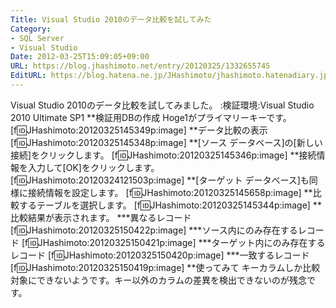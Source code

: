 ```yaml
---
Title: Visual Studio 2010のデータ比較を試してみた
Category:
- SQL Server
- Visual Studio
Date: 2012-03-25T15:09:05+09:00
URL: https://blog.jhashimoto.net/entry/20120325/1332655745
EditURL: https://blog.hatena.ne.jp/JHashimoto/jhashimoto.hatenadiary.jp/atom/entry/12921228815717256570
---
```


Visual Studio 2010のデータ比較を試してみました。
:検証環境:Visual Studio 2010 Ultimate SP1
**検証用DBの作成
Hoge1がプライマリーキーです。
[f:id:JHashimoto:20120325145349p:image]
**データ比較の表示
[f:id:JHashimoto:20120325145348p:image]
**[ソース データベース]の[新しい接続]をクリックします。
[f:id:JHashimoto:20120325145346p:image]
**接続情報を入力して[OK]をクリックします。
[f:id:JHashimoto:20120324121503p:image]
**[ターゲット データベース]も同様に接続情報を設定します。
[f:id:JHashimoto:20120325145658p:image]
**比較するテーブルを選択します。
[f:id:JHashimoto:20120325145344p:image]
**比較結果が表示されます。
***異なるレコード
[f:id:JHashimoto:20120325150422p:image]
***ソース内にのみ存在するレコード
[f:id:JHashimoto:20120325150421p:image]
***ターゲット内にのみ存在するレコード
[f:id:JHashimoto:20120325150420p:image]
***一致するレコード
[f:id:JHashimoto:20120325150419p:image]
**使ってみて
キーカラムしか比較対象にできないようです。キー以外のカラムの差異を検出できないのが残念です。

